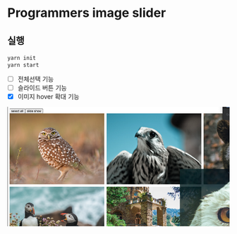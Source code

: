 # Programmers image slider

## 실행

```
yarn init
yarn start
```

- [ ] 전체선택 기능
- [ ] 슬라이드 버튼 기능
- [x] 이미지 hover 확대 기능

![Alt text](image.png)
